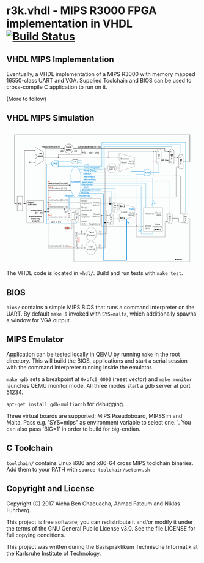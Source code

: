 # r3k.vhdl - MIPS R3000 FPGA implementation in VHDL [![Build Status](https://travis-ci.org/a3f/r3k.vhdl.svg?branch=master)](https://travis-ci.org/a3f/r3k.vhdl)

## VHDL MIPS Implementation

Eventually, a VHDL implementation of a MIPS R3000 with memory mapped 16550-class UART and VGA.
Supplied Toolchain and BIOS can be used to cross-compile C application to run on it.

(More to follow)

## VHDL MIPS Simulation

![MIPS R3000 single-cycle datapath][datapath]

The VHDL code is located in `vhdl/`. Build and run tests with `make test`.

## BIOS

`bios/` contains a simple MIPS BIOS that runs a command interpreter on the UART. By default `make` is invoked with `SYS=malta`, which additionally spawns a window for VGA output.

## MIPS Emulator

Application can be tested locally in QEMU by running `make` in the root directory.
This will build the BIOS, applications and start a serial session with the command
interpreter running inside the emulator.

`make gdb` sets a breakpoint at `0xbfc0_0000` (reset vector) and `make monitor`
launches QEMU monitor mode. All three modes start a gdb server at port 51234.

`apt-get install gdb-multiarch` for debugging.

Three virtual boards are supported: MIPS Pseudoboard, MIPSSim and Malta. Pass e.g. 'SYS=mips" as environment variable to select one. '. You can also pass 'BIG=1' in order to build for big-endian. 

## C Toolchain

`toolchain/` contains Linux i686 and x86-64 cross MIPS toolchain binaries.
Add them to your PATH with `source toolchain/setenv.sh`


## Copyright and License

Copyright (C) 2017 Aicha Ben Chaouacha, Ahmad Fatoum and Niklas Fuhrberg.

This project is free software; you can redistribute it and/or modify it under the terms of the GNU General Public License v3.0. See the file LICENSE for full copying conditions.

This project was written during the Basispraktikum Technische Informatik at the Karlsruhe Institute of Technology.

[datapath]: https://raw.githubusercontent.com/a3f/r3k.vhdl/master/datapath.png
